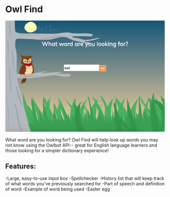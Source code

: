 # __Owl Find__

![img](/public/OwlFindSS.png)

What word are you looking for? Owl Find will help look up words you may not know using the Owlbot API-- great for English language learners and those looking for a simpler dictionary experience!

## Features:
-Large, easy-to-use input box
-Spellchecker
-History list that will keep track of what words you've previously searched for
-Part of speech and definition of word
-Example of word being used
-Easter egg